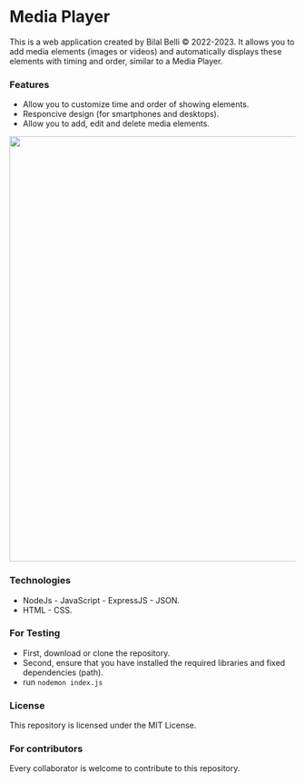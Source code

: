 # Media Player
This is a web application created by Bilal Belli © 2022-2023. It allows you to add media elements (images or videos) and automatically displays these elements with timing and order, similar to a Media Player.

### Features
- Allow you to customize time and order of showing elements.
- Responcive design (for smartphones and desktops).
- Allow you to add, edit and delete media elements.

<div align="center">
   <img  width="750" src="https://github.com/Bilal-Belli/DynamicShower/assets/74218805/c48b22fe-d6d3-4d03-aae0-2d8171e45bc9">
</div>

### Technologies
- NodeJs - JavaScript - ExpressJS - JSON.
- HTML - CSS.
### For Testing
- First, download or clone the repository.
- Second, ensure that you have installed the required libraries and fixed dependencies (path).
- run ```nodemon index.js```
### License
This repository is licensed under the MIT License.
### For contributors
Every collaborator is welcome to contribute to this repository.
